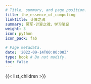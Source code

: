 ```yaml
---
# Title, summary, and page position.
title: the_essence_of_computing
linktitle: 计算之魂
summary: 吴军-计算之魂，学习笔记
weight: 3
icon: python
icon_pack: fab

# Page metadata.
date: '2022-09-14T00:00:00Z'
type: book # Do not modify.
toc: false
---
```


{{< list_children >}}
